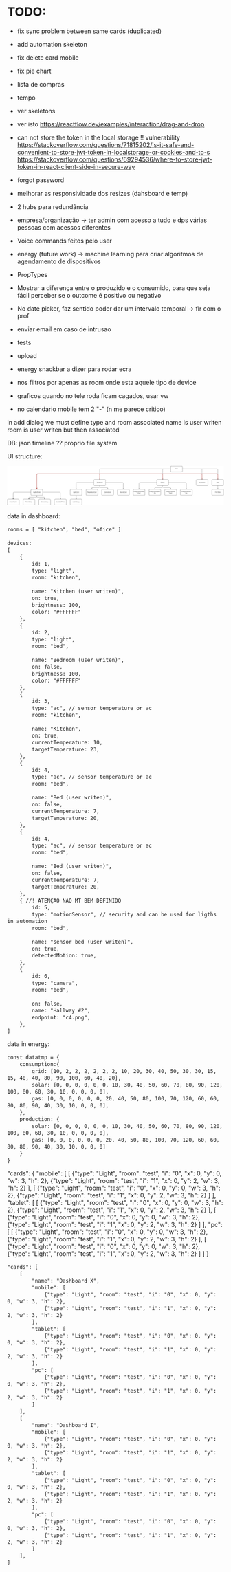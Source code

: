 # TODO:
- fix sync problem between same cards (duplicated)
- add automation skeleton
- fix delete card mobile
- fix pie chart
- lista de compras
- tempo 
- ver skeletons
- ver isto https://reactflow.dev/examples/interaction/drag-and-drop
- can not store the token in the local storage !! vulnerability
    https://stackoverflow.com/questions/71815202/is-it-safe-and-convenient-to-store-jwt-token-in-localstorage-or-cookies-and-to-s
    https://stackoverflow.com/questions/69294536/where-to-store-jwt-token-in-react-client-side-in-secure-way

- forgot password
- melhorar as responsividade dos resizes (dahsboard e temp)

- 2 hubs para redundância
- empresa/organização -> ter admin com acesso a tudo e dps várias pessoas com acessos diferentes
- Voice commands feitos pelo user
- energy (future work) -> machine learning para criar algoritmos de agendamento de dispositivos

- PropTypes

- Mostrar a diferença entre o produzido e o consumido, para que seja fácil perceber se o outcome é positivo ou negativo
- No date picker, faz sentido poder dar um intervalo temporal -> flr com o prof

- enviar email em caso de intrusao

- tests
- upload

- energy snackbar a dizer para rodar ecra
- nos filtros por apenas as room onde esta aquele tipo de device
- graficos quando no tele roda ficam cagados, usar vw
- no calendario mobile tem 2 "-" (n me parece critico)

in add dialog we must define type and room associated
name is user writen
room is user writen but then associated

DB:
json
timeline
??
proprio file system

UI structure:

![alt text](UIstructure.drawio.png)

data in dashboard:

```
rooms = [ "kitchen", "bed", "ofice" ]

devices:
[
    {
        id: 1,
        type: "light",
        room: "kitchen",

        name: "Kitchen (user writen)",
        on: true,
        brightness: 100,
        color: "#FFFFFF"
    },
    {
        id: 2,
        type: "light",
        room: "bed",

        name: "Bedroom (user writen)",
        on: false,
        brightness: 100,
        color: "#FFFFFF"
    },
    {
        id: 3,
        type: "ac", // sensor temperature or ac
        room: "kitchen",

        name: "Kitchen",
        on: true,
        currentTemperature: 10,
        targetTemperature: 23,
    },
    {
        id: 4,
        type: "ac", // sensor temperature or ac
        room: "bed",

        name: "Bed (user writen)",
        on: false,
        currentTemperature: 7,
        targetTemperature: 20,
    },
    {
        id: 4,
        type: "ac", // sensor temperature or ac
        room: "bed",

        name: "Bed (user writen)",
        on: false,
        currentTemperature: 7,
        targetTemperature: 20,
    },
    { //! ATENÇAO NAO MT BEM DEFINIDO
        id: 5,
        type: "motionSensor", // security and can be used for ligths in automation
        room: "bed",

        name: "sensor bed (user writen)",
        on: true,
        detectedMotion: true,
    },
    {
        id: 6,
        type: "camera",
        room: "bed",

        on: false,
        name: "Hallway #2",
        endpoint: "c4.png",
    },
]
```

data in energy:

```
const datatmp = {
	consumption:{
		grid: [10, 2, 2, 2, 2, 2, 2, 10, 20, 30, 40, 50, 30, 30, 15, 15, 40, 40, 80, 90, 100, 60, 40, 20],
		solar: [0, 0, 0, 0, 0, 0, 10, 30, 40, 50, 60, 70, 80, 90, 120, 100, 80, 60, 30, 10, 0, 0, 0, 0],
		gas: [0, 0, 0, 0, 0, 0, 20, 40, 50, 80, 100, 70, 120, 60, 60, 80, 80, 90, 40, 30, 10, 0, 0, 0],
	},
	production: {
		solar: [0, 0, 0, 0, 0, 0, 10, 30, 40, 50, 60, 70, 80, 90, 120, 100, 80, 60, 30, 10, 0, 0, 0, 0],
		gas: [0, 0, 0, 0, 0, 0, 20, 40, 50, 80, 100, 70, 120, 60, 60, 80, 80, 90, 40, 30, 10, 0, 0, 0]
	}
}
```

"cards": {
"mobile": [
[
{"type": "Light", "room": "test", "i": "0", "x": 0, "y": 0, "w": 3, "h": 2},
{"type": "Light", "room": "test", "i": "1", "x": 0, "y": 2, "w": 3, "h": 2}
],
[
{"type": "Light", "room": "test", "i": "0", "x": 0, "y": 0, "w": 3, "h": 2},
{"type": "Light", "room": "test", "i": "1", "x": 0, "y": 2, "w": 3, "h": 2}
]
],
"tablet": [
[
{"type": "Light", "room": "test", "i": "0", "x": 0, "y": 0, "w": 3, "h": 2},
{"type": "Light", "room": "test", "i": "1", "x": 0, "y": 2, "w": 3, "h": 2}
],
[
{"type": "Light", "room": "test", "i": "0", "x": 0, "y": 0, "w": 3, "h": 2},
{"type": "Light", "room": "test", "i": "1", "x": 0, "y": 2, "w": 3, "h": 2}
]
],
"pc":[
[
{"type": "Light", "room": "test", "i": "0", "x": 0, "y": 0, "w": 3, "h": 2},
{"type": "Light", "room": "test", "i": "1", "x": 0, "y": 2, "w": 3, "h": 2}
],
[
{"type": "Light", "room": "test", "i": "0", "x": 0, "y": 0, "w": 3, "h": 2},
{"type": "Light", "room": "test", "i": "1", "x": 0, "y": 2, "w": 3, "h": 2}
]
]
}

```
"cards": [
    [
        "name": "Dashboard X",
        "mobile": [
            {"type": "Light", "room": "test", "i": "0", "x": 0, "y": 0, "w": 3, "h": 2},
            {"type": "Light", "room": "test", "i": "1", "x": 0, "y": 2, "w": 3, "h": 2}
        ],
        "tablet": [
            {"type": "Light", "room": "test", "i": "0", "x": 0, "y": 0, "w": 3, "h": 2},
            {"type": "Light", "room": "test", "i": "1", "x": 0, "y": 2, "w": 3, "h": 2}
        ],
        "pc": [
            {"type": "Light", "room": "test", "i": "0", "x": 0, "y": 0, "w": 3, "h": 2},
            {"type": "Light", "room": "test", "i": "1", "x": 0, "y": 2, "w": 3, "h": 2}
        ]
    ],
    [
        "name": "Dashboard I",
        "mobile": [
            {"type": "Light", "room": "test", "i": "0", "x": 0, "y": 0, "w": 3, "h": 2},
            {"type": "Light", "room": "test", "i": "1", "x": 0, "y": 2, "w": 3, "h": 2}
        ],
        "tablet": [
            {"type": "Light", "room": "test", "i": "0", "x": 0, "y": 0, "w": 3, "h": 2},
            {"type": "Light", "room": "test", "i": "1", "x": 0, "y": 2, "w": 3, "h": 2}
        ],
        "pc": [
            {"type": "Light", "room": "test", "i": "0", "x": 0, "y": 0, "w": 3, "h": 2},
            {"type": "Light", "room": "test", "i": "1", "x": 0, "y": 2, "w": 3, "h": 2}
        ]
    ],
]
```
